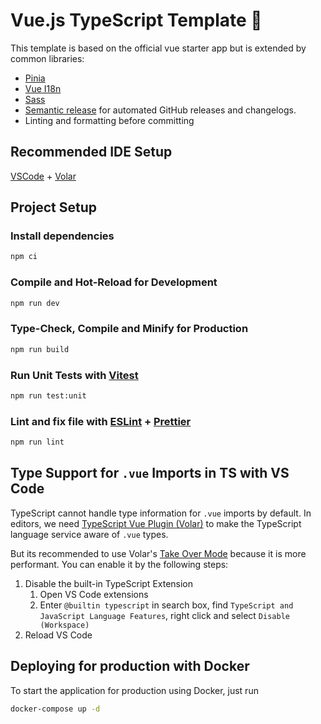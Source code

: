 # Vue.js TypeScript Template 🚀

This template is based on the official vue starter app but is extended by common libraries:

- [Pinia](https://pinia.vuejs.org)
- [Vue I18n](https://vue-i18n.intlify.dev)
- [Sass](https://sass-lang.com)
- [Semantic release](https://semantic-release.gitbook.io/semantic-release) for automated GitHub releases and changelogs.
- Linting and formatting before committing

## Recommended IDE Setup

[VSCode](https://code.visualstudio.com/) + [Volar](https://marketplace.visualstudio.com/items?itemName=Vue.volar)

## Project Setup

### Install dependencies

```sh
npm ci
```

### Compile and Hot-Reload for Development

```sh
npm run dev
```

### Type-Check, Compile and Minify for Production

```sh
npm run build
```

### Run Unit Tests with [Vitest](https://vitest.dev/)

```sh
npm run test:unit
```

### Lint and fix file with [ESLint](https://eslint.org/) + [Prettier](https://prettier.io/)

```sh
npm run lint
```

## Type Support for `.vue` Imports in TS with VS Code

TypeScript cannot handle type information for `.vue` imports by default. In editors, we need [TypeScript Vue Plugin (Volar)](https://marketplace.visualstudio.com/items?itemName=Vue.vscode-typescript-vue-plugin) to make the TypeScript language service aware of `.vue` types.

But its recommended to use Volar's [Take Over Mode](https://github.com/johnsoncodehk/volar/discussions/471#discussioncomment-1361669) because it is more performant. You can enable it by the following steps:

1. Disable the built-in TypeScript Extension
   1. Open VS Code extensions
   2. Enter `@builtin typescript` in search box, find `TypeScript and JavaScript Language Features`, right click and select `Disable (Workspace)`
2. Reload VS Code

## Deploying for production with Docker

To start the application for production using Docker, just run

```sh
docker-compose up -d
```
